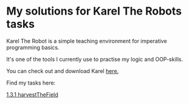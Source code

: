 # My solutions for Karel The Robots tasks

Karel The Robot is a simple teaching environment for imperative programming basics.

It's one of the tools I currently use to practise my logic and OOP-skills.

You can check out and download Karel [here.](https://github.com/fredoverflow/karel)

Find my tasks here:

[1.3.1 harvestTheField](https://github.com/Gila-Johanna-Hofmann/karel_solution_suggestions/commit/654237e927414aa16a21f0a35e946c6db83bdac9)
